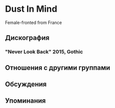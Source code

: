 # Dust In Mind

Female-fronted from France

## Дискография

### "Never Look Back" 2015, Gothic




## Отношения с другими группами


## Обсуждения


## Упоминания


